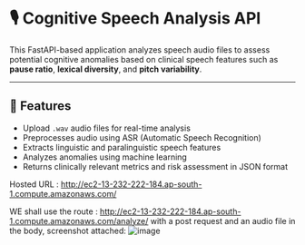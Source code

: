 # 🎙️ Cognitive Speech Analysis API

This FastAPI-based application analyzes speech audio files to assess potential cognitive anomalies based on clinical speech features such as **pause ratio**, **lexical diversity**, and **pitch variability**.

---

## 🔧 Features

- Upload `.wav` audio files for real-time analysis
- Preprocesses audio using ASR (Automatic Speech Recognition)
- Extracts linguistic and paralinguistic speech features
- Analyzes anomalies using machine learning
- Returns clinically relevant metrics and risk assessment in JSON format



Hosted URL : http://ec2-13-232-222-184.ap-south-1.compute.amazonaws.com/


WE shall use the route : http://ec2-13-232-222-184.ap-south-1.compute.amazonaws.com/analyze/ with a post request and an audio file in the body, screenshot attached:
![image](https://github.com/user-attachments/assets/5373b6a2-d13e-49b1-8848-481022845441)

